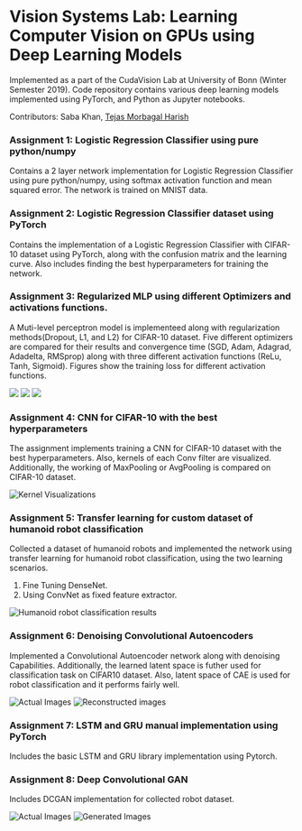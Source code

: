 

# Vision Systems Lab: Learning Computer Vision on GPUs using Deep Learning Models
Implemented as a part of the CudaVision Lab at University of Bonn (Winter Semester 2019).
Code repository contains various deep learning models implemented using PyTorch, and Python as Jupyter notebooks. 

Contributors: Saba Khan, [Tejas Morbagal Harish](https://github.com/TejasMorbagal/)

### Assignment 1: Logistic Regression Classifier using pure python/numpy
Contains a 2 layer network implementation for Logistic Regression Classifier using pure python/numpy, using softmax activation function and mean squared error. The network is trained on MNIST data.

### Assignment 2: Logistic Regression Classifier dataset using PyTorch
Contains the implementation of a Logistic Regression Classifier with CIFAR-10 dataset using PyTorch, along with the confusion matrix and the learning curve. Also includes finding the best hyperparameters for training the network.

### Assignment 3: Regularized MLP using different Optimizers and activations functions.
A Muti-level perceptron model is implementeed along with regularization methods(Dropout, L1, and L2) for CIFAR-10 dataset.
Five different optimizers are compared for their results and convergence time (SGD, Adam, Adagrad, Adadelta, RMSprop) along with three different activation functions (ReLu, Tanh, Sigmoid). Figures show the training loss for different activation functions.

![](https://github.com/saba6099/Deep-Learning-for-vision/blob/master/Assignment%203/relu.png)
![](https://github.com/saba6099/Deep-Learning-for-vision/blob/master/Assignment%203/sigmoid.png)
![](https://github.com/saba6099/Deep-Learning-for-vision/blob/master/Assignment%203/tan.png)

### Assignment 4: CNN for CIFAR-10 with the best hyperparameters 
The assignment implements training a CNN for CIFAR-10 dataset with the best hyperparameters. Also, kernels of each Conv filter are visualized. Additionally, the working of MaxPooling or AvgPooling is compared on CIFAR-10 dataset.

![](https://github.com/saba6099/Deep-Learning-for-vision/blob/master/Assignment%204/kernel_visualization.png "Kernel Visualizations")

### Assignment 5: Transfer learning for custom dataset of humanoid robot classification
Collected a dataset of humanoid robots and implemented the network using transfer learning for humanoid robot classification, using the two learning scenarios.
1. Fine Tuning DenseNet.
2. Using ConvNet as fixed feature extractor.

![Humanoid robot classification results](https://github.com/saba6099/Deep-Learning-for-vision/blob/master/Assignment%205/result1.png )

### Assignment 6: Denoising Convolutional Autoencoders 
Implemented a Convolutional Autoencoder network along with denoising Capabilities. Additionally, the learned latent space is futher used for classification task on CIFAR10 dataset. Also, latent space of CAE is used for robot classification and it performs fairly well.

![](https://github.com/saba6099/Deep-Learning-for-vision/blob/master/Assignment%206/actual.png "Actual Images")
![](https://github.com/saba6099/Deep-Learning-for-vision/blob/master/Assignment%206/reconstructed.png "Reconstructed images")

### Assignment 7: LSTM and GRU manual implementation using PyTorch
Includes the basic LSTM and GRU library implementation using Pytorch.

### Assignment 8: Deep Convolutional GAN
Includes DCGAN implementation for collected robot dataset.

![](https://github.com/saba6099/Deep-Learning-for-vision/blob/master/Assignment%208/real_images.png "Actual Images")
![](https://github.com/saba6099/Deep-Learning-for-vision/blob/master/Assignment%208/generated_images.png "Generated Images")

